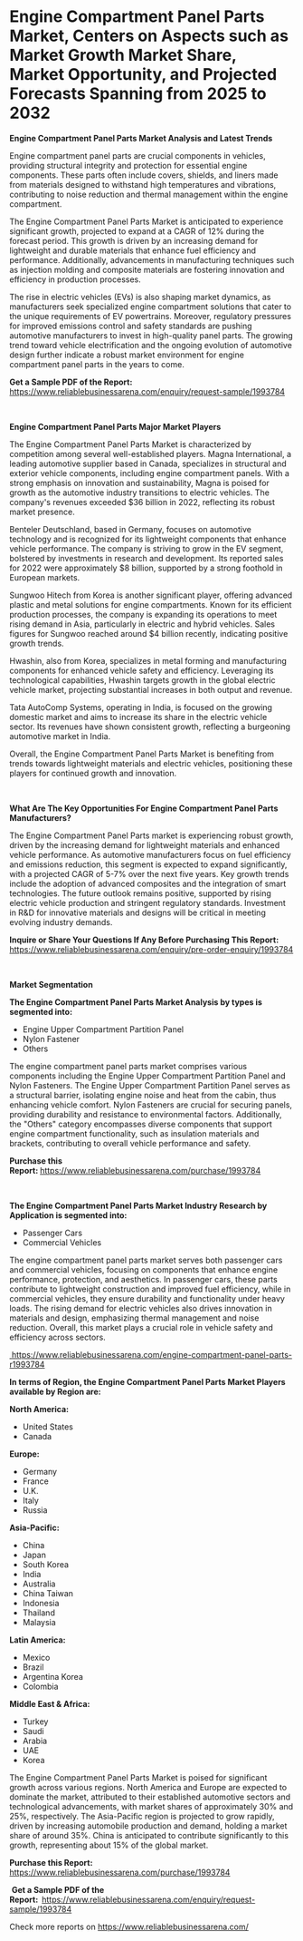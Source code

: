 <p><h1>Engine Compartment Panel Parts Market, Centers on Aspects such as Market Growth Market Share, Market Opportunity, and Projected Forecasts Spanning from 2025 to 2032</h1></p><p><strong>Engine Compartment Panel Parts Market Analysis and Latest Trends</strong></p>
<p><p>Engine compartment panel parts are crucial components in vehicles, providing structural integrity and protection for essential engine components. These parts often include covers, shields, and liners made from materials designed to withstand high temperatures and vibrations, contributing to noise reduction and thermal management within the engine compartment.</p><p>The Engine Compartment Panel Parts Market is anticipated to experience significant growth, projected to expand at a CAGR of 12% during the forecast period. This growth is driven by an increasing demand for lightweight and durable materials that enhance fuel efficiency and performance. Additionally, advancements in manufacturing techniques such as injection molding and composite materials are fostering innovation and efficiency in production processes.</p><p>The rise in electric vehicles (EVs) is also shaping market dynamics, as manufacturers seek specialized engine compartment solutions that cater to the unique requirements of EV powertrains. Moreover, regulatory pressures for improved emissions control and safety standards are pushing automotive manufacturers to invest in high-quality panel parts. The growing trend toward vehicle electrification and the ongoing evolution of automotive design further indicate a robust market environment for engine compartment panel parts in the years to come.</p></p>
<p><strong>Get a Sample PDF of the Report:&nbsp;</strong> <a href="https://www.reliablebusinessarena.com/enquiry/request-sample/1993784?utm_campaign=2138&utm_medium=2&utm_source=Github&utm_content=ia&utm_term=29032025&utm_id=engine-compartment-panel-parts">https://www.reliablebusinessarena.com/enquiry/request-sample/1993784</a></p>
<p>&nbsp;</p>
<p><strong>Engine Compartment Panel Parts Major Market Players</strong></p>
<p><p>The Engine Compartment Panel Parts Market is characterized by competition among several well-established players. Magna International, a leading automotive supplier based in Canada, specializes in structural and exterior vehicle components, including engine compartment panels. With a strong emphasis on innovation and sustainability, Magna is poised for growth as the automotive industry transitions to electric vehicles. The company's revenues exceeded $36 billion in 2022, reflecting its robust market presence.</p><p>Benteler Deutschland, based in Germany, focuses on automotive technology and is recognized for its lightweight components that enhance vehicle performance. The company is striving to grow in the EV segment, bolstered by investments in research and development. Its reported sales for 2022 were approximately $8 billion, supported by a strong foothold in European markets.</p><p>Sungwoo Hitech from Korea is another significant player, offering advanced plastic and metal solutions for engine compartments. Known for its efficient production processes, the company is expanding its operations to meet rising demand in Asia, particularly in electric and hybrid vehicles. Sales figures for Sungwoo reached around $4 billion recently, indicating positive growth trends.</p><p>Hwashin, also from Korea, specializes in metal forming and manufacturing components for enhanced vehicle safety and efficiency. Leveraging its technological capabilities, Hwashin targets growth in the global electric vehicle market, projecting substantial increases in both output and revenue.</p><p>Tata AutoComp Systems, operating in India, is focused on the growing domestic market and aims to increase its share in the electric vehicle sector. Its revenues have shown consistent growth, reflecting a burgeoning automotive market in India.</p><p>Overall, the Engine Compartment Panel Parts Market is benefiting from trends towards lightweight materials and electric vehicles, positioning these players for continued growth and innovation.</p></p>
<p>&nbsp;</p>
<p><strong>What Are The Key Opportunities For Engine Compartment Panel Parts Manufacturers?</strong></p>
<p><p>The Engine Compartment Panel Parts market is experiencing robust growth, driven by the increasing demand for lightweight materials and enhanced vehicle performance. As automotive manufacturers focus on fuel efficiency and emissions reduction, this segment is expected to expand significantly, with a projected CAGR of 5-7% over the next five years. Key growth trends include the adoption of advanced composites and the integration of smart technologies. The future outlook remains positive, supported by rising electric vehicle production and stringent regulatory standards. Investment in R&D for innovative materials and designs will be critical in meeting evolving industry demands.</p></p>
<p><strong>Inquire or Share Your Questions If Any Before Purchasing This Report:</strong> <a href="https://www.reliablebusinessarena.com/enquiry/pre-order-enquiry/1993784?utm_campaign=2138&utm_medium=2&utm_source=Github&utm_content=ia&utm_term=29032025&utm_id=engine-compartment-panel-parts">https://www.reliablebusinessarena.com/enquiry/pre-order-enquiry/1993784</a></p>
<p>&nbsp;</p>
<p><strong>Market Segmentation</strong></p>
<p><strong>The Engine Compartment Panel Parts Market Analysis by types is segmented into:</strong></p>
<p><ul><li>Engine Upper Compartment Partition Panel</li><li>Nylon Fastener</li><li>Others</li></ul></p>
<p><p>The engine compartment panel parts market comprises various components including the Engine Upper Compartment Partition Panel and Nylon Fasteners. The Engine Upper Compartment Partition Panel serves as a structural barrier, isolating engine noise and heat from the cabin, thus enhancing vehicle comfort. Nylon Fasteners are crucial for securing panels, providing durability and resistance to environmental factors. Additionally, the "Others" category encompasses diverse components that support engine compartment functionality, such as insulation materials and brackets, contributing to overall vehicle performance and safety.</p></p>
<p><strong>Purchase this Report:&nbsp;</strong><a href="https://www.reliablebusinessarena.com/purchase/1993784?utm_campaign=2138&utm_medium=2&utm_source=Github&utm_content=ia&utm_term=29032025&utm_id=engine-compartment-panel-parts">https://www.reliablebusinessarena.com/purchase/1993784</a></p>
<p>&nbsp;</p>
<p><strong>The Engine Compartment Panel Parts Market Industry Research by Application is segmented into:</strong></p>
<p><ul><li>Passenger Cars</li><li>Commercial Vehicles</li></ul></p>
<p><p>The engine compartment panel parts market serves both passenger cars and commercial vehicles, focusing on components that enhance engine performance, protection, and aesthetics. In passenger cars, these parts contribute to lightweight construction and improved fuel efficiency, while in commercial vehicles, they ensure durability and functionality under heavy loads. The rising demand for electric vehicles also drives innovation in materials and design, emphasizing thermal management and noise reduction. Overall, this market plays a crucial role in vehicle safety and efficiency across sectors.</p></p>
<p><a href="https://www.reliablebusinessarena.com/engine-compartment-panel-parts-r1993784?utm_campaign=2138&utm_medium=2&utm_source=Github&utm_content=ia&utm_term=29032025&utm_id=engine-compartment-panel-parts">&nbsp;https://www.reliablebusinessarena.com/engine-compartment-panel-parts-r1993784</a></p>
<p><strong>In terms of Region, the Engine Compartment Panel Parts Market Players available by Region are:</strong></p>
<p>
    <p> <strong> North America: </strong>
        <ul>
            <li>United States</li>
            <li>Canada</li>
        </ul>
        </p> 
    <p> <strong> Europe: </strong>
        <ul>
            <li>Germany</li>
            <li>France</li>
            <li>U.K.</li>
            <li>Italy</li>
            <li>Russia</li>
        </ul>
        </p> 
    <p> <strong> Asia-Pacific: </strong>
        <ul>
            <li>China</li>
            <li>Japan</li>
            <li>South Korea</li>
            <li>India</li>
            <li>Australia</li>
            <li>China Taiwan</li>
            <li>Indonesia</li>
            <li>Thailand</li>
            <li>Malaysia</li>
        </ul>
        </p> 
    <p> <strong> Latin America: </strong>
        <ul>
            <li>Mexico</li>
            <li>Brazil</li>
            <li>Argentina Korea</li>
            <li>Colombia</li>
        </ul>
        </p> 
    <p> <strong> Middle East & Africa: </strong>
        <ul>
            <li>Turkey</li>
            <li>Saudi</li>
            <li>Arabia</li>
            <li>UAE</li>
            <li>Korea</li>
        </ul>
    </p>
    </p>
<p><p>The Engine Compartment Panel Parts Market is poised for significant growth across various regions. North America and Europe are expected to dominate the market, attributed to their established automotive sectors and technological advancements, with market shares of approximately 30% and 25%, respectively. The Asia-Pacific region is projected to grow rapidly, driven by increasing automobile production and demand, holding a market share of around 35%. China is anticipated to contribute significantly to this growth, representing about 15% of the global market.</p></p>
<p><strong>Purchase this Report: </strong><a href="https://www.reliablebusinessarena.com/purchase/1993784?utm_campaign=2138&utm_medium=2&utm_source=Github&utm_content=ia&utm_term=29032025&utm_id=engine-compartment-panel-parts">https://www.reliablebusinessarena.com/purchase/1993784</a></p>
<p>&nbsp;<strong>Get a Sample PDF of the Report:&nbsp;&nbsp;</strong><a href="https://www.reliablebusinessarena.com/enquiry/request-sample/1993784?utm_campaign=2138&utm_medium=2&utm_source=Github&utm_content=ia&utm_term=29032025&utm_id=engine-compartment-panel-parts">https://www.reliablebusinessarena.com/enquiry/request-sample/1993784</a></p>
<p><strong></strong></p>
<p>Check more reports on <a href="https://www.reliablebusinessarena.com/?utm_campaign=2138&utm_medium=2&utm_source=Github&utm_content=ia&utm_term=29032025&utm_id=engine-compartment-panel-parts">https://www.reliablebusinessarena.com/</a></p>
